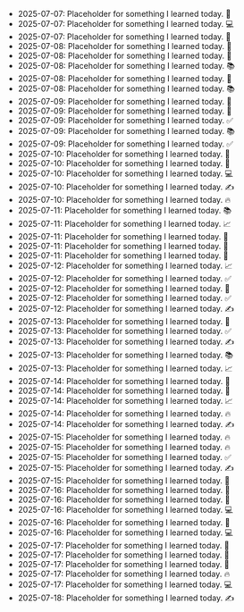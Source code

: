 - 2025-07-07: Placeholder for something I learned today. 🧠
- 2025-07-07: Placeholder for something I learned today. 💻
- 2025-07-07: Placeholder for something I learned today. 📅
- 2025-07-08: Placeholder for something I learned today. 🚀
- 2025-07-08: Placeholder for something I learned today. 🌟
- 2025-07-08: Placeholder for something I learned today. 📚
- 2025-07-08: Placeholder for something I learned today. 🌟
- 2025-07-08: Placeholder for something I learned today. 📚
- 2025-07-09: Placeholder for something I learned today. 🌟
- 2025-07-09: Placeholder for something I learned today. 🧠
- 2025-07-09: Placeholder for something I learned today. ✅
- 2025-07-09: Placeholder for something I learned today. 📚
- 2025-07-09: Placeholder for something I learned today. ✅
- 2025-07-10: Placeholder for something I learned today. 🧠
- 2025-07-10: Placeholder for something I learned today. 📅
- 2025-07-10: Placeholder for something I learned today. 💻
- 2025-07-10: Placeholder for something I learned today. ✍️
- 2025-07-10: Placeholder for something I learned today. 🔥
- 2025-07-11: Placeholder for something I learned today. 📚
- 2025-07-11: Placeholder for something I learned today. 📈
- 2025-07-11: Placeholder for something I learned today. 🚀
- 2025-07-11: Placeholder for something I learned today. 🧠
- 2025-07-11: Placeholder for something I learned today. 📅
- 2025-07-12: Placeholder for something I learned today. 📈
- 2025-07-12: Placeholder for something I learned today. ✅
- 2025-07-12: Placeholder for something I learned today. 🌟
- 2025-07-12: Placeholder for something I learned today. ✅
- 2025-07-12: Placeholder for something I learned today. ✍️
- 2025-07-13: Placeholder for something I learned today. 🚀
- 2025-07-13: Placeholder for something I learned today. ✅
- 2025-07-13: Placeholder for something I learned today. ✍️
- 2025-07-13: Placeholder for something I learned today. 📚
- 2025-07-13: Placeholder for something I learned today. 📈
- 2025-07-14: Placeholder for something I learned today. 📅
- 2025-07-14: Placeholder for something I learned today. 🌟
- 2025-07-14: Placeholder for something I learned today. 📈
- 2025-07-14: Placeholder for something I learned today. 🔥
- 2025-07-14: Placeholder for something I learned today. ✍️
- 2025-07-15: Placeholder for something I learned today. 🔥
- 2025-07-15: Placeholder for something I learned today. 🔥
- 2025-07-15: Placeholder for something I learned today. ✅
- 2025-07-15: Placeholder for something I learned today. ✍️
- 2025-07-15: Placeholder for something I learned today. 🚀
- 2025-07-16: Placeholder for something I learned today. 📅
- 2025-07-16: Placeholder for something I learned today. 🚀
- 2025-07-16: Placeholder for something I learned today. 💻
- 2025-07-16: Placeholder for something I learned today. 🧠
- 2025-07-16: Placeholder for something I learned today. 💻
- 2025-07-17: Placeholder for something I learned today. 📅
- 2025-07-17: Placeholder for something I learned today. 🚀
- 2025-07-17: Placeholder for something I learned today. 📅
- 2025-07-17: Placeholder for something I learned today. 🔥
- 2025-07-17: Placeholder for something I learned today. 💻
- 2025-07-18: Placeholder for something I learned today. ✍️
